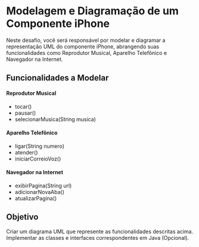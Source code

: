 # Modelagem e Diagramação de um Componente iPhone
Neste desafio, você será responsável por modelar e diagramar a representação UML do componente iPhone, abrangendo suas funcionalidades como Reprodutor Musical, Aparelho Telefônico e Navegador na Internet.

## Funcionalidades a Modelar
#### Reprodutor Musical
- tocar() 
- pausar()
- selecionarMusica(String musica)
#### Aparelho Telefônico
- ligar(String numero)
- atender()
- iniciarCorreioVoz()
#### Navegador na Internet
- exibirPagina(String url)
- adicionarNovaAba()
- atualizarPagina()

## Objetivo
Criar um diagrama UML que represente as funcionalidades descritas acima.
Implementar as classes e interfaces correspondentes em Java (Opcional).

